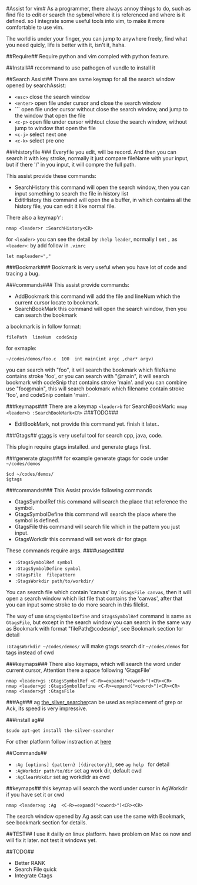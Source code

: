 #Assist for vim#
As a programmer, there always annoy things to do, such as find file to edit or search the sybmol where it is referenced and where is it defined. 
so I integrate some useful tools into vim, to make it more comfortable to use vim.

The world is under your finger, you can jump to anywhere freely, find what you need quicly, life is better with it, isn't it, haha.

##Require##
Require python and vim compled with python feature.

##Install##
recommand to use pathogen of vundle to install it

##Search Assist##
There are same keymap for all the search window opened by searchAssist:
* `<esc>`   close the search window
* `<enter>` open file under cursor and close the search window
* `<c-o>``  open file under cursor without close the search window, and jump to the window that open the file
* `<c-p>`   open file under cursor withtout close the search window, without jump to window that open the file
* `<c-j>`   select next one
* `<c-k>`   select pre one

###historyfile ###
Everyfile you edit, will be record. And then you can search it with key stroke, normally it just compare fileName with your input, but 
if there '/' in you input, it will compre the full path.

This assist provide these commands:
* SearchHistory  this command  will open the search window, then you can input something to search the file in history list
* EditHistory    this command  will open the a buffer, in which contains all the history file, you can edit it like normal file.

There also a keymap'<leader>r':
```
nmap <leader>r :SearchHistory<CR>
```
for `<leader>` you can see the detail by `:help leader`, normally I set `,` as `<leader>`:
by add follow in `.vimrc`
```
let mapleader=","
```

###Bookmark###
Bookmark is very useful when you have lot of code and tracing a bug.

###commands###
This assist provide commands:
* AddBookmark     this command will add the file and lineNum which the current cursor locate to bookmark.
* SearchBookMark  this command will open the search window, then you can search the bookmark

a bookmark is in follow format:
```
filePath  lineNum  codeSnip
```

for exmaple:
```
~/codes/demos/foo.c  100  int main(int argc ,char* argv)
```

you can search with "foo", it will search the bookmark which fileName contains stroke 'foo', or you can 
search with "@main", it will search bookmark with codeSnip that contains stroke 'main'. and you can combine
use "foo@main", this will search bookmark which filename contain stroke 'foo', and codeSnip contain 'main'.

###keymaps###
There are a keymap `<leader>b` for SearchBookMark:
``
nmap <leader>b :SearchBookMark<CR>
``
###TODO###
* EditBookMark, not provide this command yet. finish it later..


###Gtags##
[gtags](http://www.gnu.org/software/global/) is very useful tool for search cpp, java, code.

This plugin require gtags installed. and generate gtags first. 

###generate gtags###
for example generate gtags for code under ``~/codes/demos``
```
$cd ~/codes/demos/
$gtags
```
###commands###
This Assist provide following commands
* GtagsSymbolRef    this command will search the place that reference the symbol.
* GtagsSymbolDefine this command will search the place where the symbol is defined.
* GtagsFile         this command will search file which in the pattern you just input.
* GtagsWorkdir      this command will set work dir for gtags

These commands require args. 
####usage####
* ``:GtagsSymbolRef symbol``
* ``:GtagsSymbolDefine symbol``
* ``:GtagsFile  filepattern``
* ``:GtagsWorkdir path/to/workdir/``

You can search file which contain 'canvas' by `:GtagsFile canvas`, 
then it will open a search window which list file that contains the 'canvas',
after that you can input some stroke to do more search in this filelist.

The way of use ``GtagsSymbolDefine`` and ``GtagsSymbolRef`` command is same as ``GtagsFile``, but except in
the search window you can search in the same way as Bookmark with format "filePath@codesnip",
see Bookmark section for detail

``:GtagsWorkdir ~/codes/demos/`` will make gtags search dir `~/codes/demos` for tags instead of cwd

###keymaps###
There also keymaps, which will search the word under current cursor, Attention there a space following 'GtagsFile'
```
nmap <leader>gs :GtagsSymbolRef <C-R>=expand("<cword>")<CR><CR>
nmap <leader>gd :GtagsSymbolDefine <C-R>=expand("<cword>")<CR><CR>
nmap <leader>gf :GtagsFile 
```

###Ag###
ag [the_silver_searcher](https://github.com/ggreer/the_silver_searcher)can be used as replacement of grep or Ack, its speed is very impressive.

###install ag##
```
$sudo apt-get install the-silver-searcher
```
For other platform follow instraction at [here](https://github.com/ggreer/the_silver_searcher)

##Commands##
* ``:Ag [options] {pattern} [{directory}]``, see ``ag help `` for detail
* ``:AgWorkdir path/to/dir`` set ag work dir, default cwd
* ``:AgClearWokdir``         set ag workdidr as cwd

##keymaps##
this keymap will search the word under cursor in AgWorkdir if you have set it or cwd
```
nmap <leader>ag :Ag  <C-R>=expand("<cword>")<CR><CR>
```
The search window opened by Ag assit can use the same with Bookmark, see bookmark section for details.

##TEST##
I use it dailly  on linux platform.  have problem on Mac os now and will fix it later. not test it windows yet.


##TODO##
* Better RANK
* Search File quick
* Integrate Ctags
